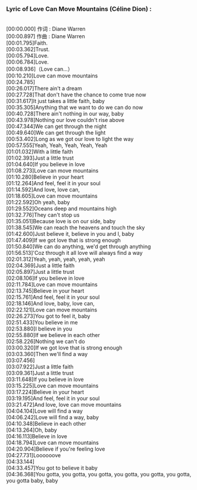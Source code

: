 <h3>Lyric of Love Can Move Mountains (Céline Dion) :</h3><p><br>[00:00.000] 作词 : Diane Warren
<br>[00:00.897] 作曲 : Diane Warren
<br>[00:01.795]Faith.
<br>[00:03.362]Trust.
<br>[00:05.794]Love.
<br>[00:06.784]Love.
<br>[00:08.936]（Love can...）
<br>[00:10.210]Love can move mountains
<br>[00:24.785]
<br>[00:26.017]There ain't a dream
<br>[00:27.728]That don't have the chance to come true now
<br>[00:31.617]It just takes a little faith, baby
<br>[00:35.305]Anything that we want to do we can do now
<br>[00:40.728]There ain't nothing in our way, baby
<br>[00:43.978]Nothing our love couldn't rise above
<br>[00:47.344]We can get through the night
<br>[00:49.640]We can get through the light
<br>[00:53.402]Long as we got our love to light the way
<br>[00:57.555]Yeah, Yeah, Yeah, Yeah, Yeah
<br>[01:01.032]With a little faith
<br>[01:02.393]Just a little trust
<br>[01:04.640]If you believe in love
<br>[01:08.273]Love can move mountains
<br>[01:10.280]Believe in your heart
<br>[01:12.264]And feel, feel it in your soul
<br>[01:14.592]And love, love can,
<br>[01:18.605]Love can move mountains
<br>[01:22.592]Oh yeah, baby
<br>[01:29.552]Oceans deep and mountains high
<br>[01:32.776]They can't stop us
<br>[01:35.051]Because love is on our side, baby
<br>[01:38.545]We can reach the heavens and touch the sky
<br>[01:42.600]Just believe it, believe in you and I, baby
<br>[01:47.409]If we got love that is strong enough
<br>[01:50.840]We can do anything, we'd get through anything
<br>[01:56.513]'Coz through it all love will always find a way
<br>[02:01.312]Yeah, yeah, yeah, yeah, yeah
<br>[02:04.369]Just a little faith
<br>[02:05.897]Just a little trust
<br>[02:08.106]If you believe in love
<br>[02:11.784]Love can move mountains
<br>[02:13.745]Believe in your heart
<br>[02:15.761]And feel, feel it in your soul
<br>[02:18.146]And love, baby, love can,
<br>[02:22.121]Love can move mountains
<br>[02:26.273]You got to feel it, baby
<br>[02:51.433]You believe in me
<br>[02:53.880]I believe in you
<br>[02:55.880]If we believe in each other
<br>[02:58.226]Nothing we can't do
<br>[03:00.320]If we got love that is strong enough
<br>[03:03.360]Then we'll find a way
<br>[03:07.456]
<br>[03:07.922]Just a little faith
<br>[03:09.361]Just a little trust
<br>[03:11.648]If you believe in love
<br>[03:15.225]Love can move mountains
<br>[03:17.224]Believe in your heart
<br>[03:19.195]And feel, feel it in your soul
<br>[03:21.472]And love, love can move mountains
<br>[04:04.104]Love will find a way
<br>[04:06.242]Love will find a way, baby
<br>[04:10.348]Believe in each other
<br>[04:13.264]Oh, baby
<br>[04:16.113]Believe in love
<br>[04:18.794]Love can move mountains
<br>[04:20.904]Believe if you're feeling love
<br>[04:27.731]Loooooove
<br>[04:33.144]
<br>[04:33.457]You got to believe it baby
<br>[04:36.368]You gotta, you gotta, you gotta, you gotta, you gotta, you gotta, you gotta baby, baby
</p>